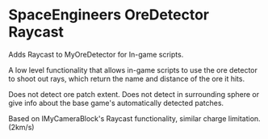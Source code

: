 # SpaceEngineers OreDetector Raycast
Adds Raycast to MyOreDetector for In-game scripts.

A low level functionality that allows in-game scripts to use the ore detector to shoot out rays,
which return the name and distance of the ore it hits.

Does not detect ore patch extent.
Does not detect in surrounding sphere or give info about the base game's automatically detected patches.

Based on IMyCameraBlock's Raycast functionality, similar charge limitation. (2km/s)
